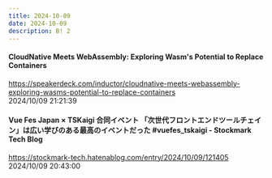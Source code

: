 ```yaml
---
title: 2024-10-09
date: 2024-10-09
description: B! 2
---
```


#### CloudNative Meets WebAssembly: Exploring Wasm's Potential to Replace Containers
https://speakerdeck.com/inductor/cloudnative-meets-webassembly-exploring-wasms-potential-to-replace-containers<br>
2024/10/09 21:21:39<br>


#### Vue Fes Japan × TSKaigi 合同イベント 「次世代フロントエンドツールチェイン」は広い学びのある最高のイベントだった #vuefes_tskaigi - Stockmark Tech Blog
https://stockmark-tech.hatenablog.com/entry/2024/10/09/121405<br>
2024/10/09 20:43:00<br>


